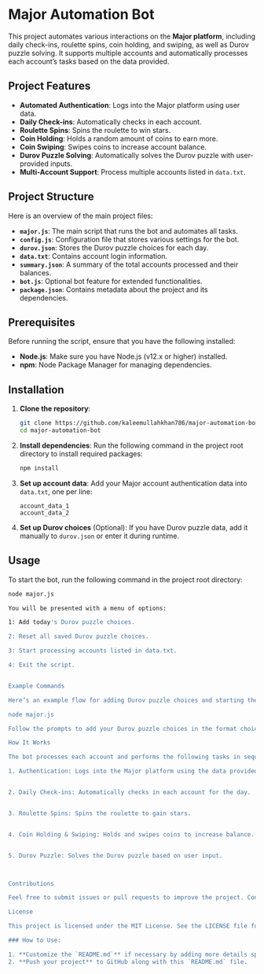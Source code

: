 # Major Automation Bot

This project automates various interactions on the **Major platform**, including daily check-ins, roulette spins, coin holding, and swiping, as well as Durov puzzle solving. It supports multiple accounts and automatically processes each account’s tasks based on the data provided.

## Project Features

- **Automated Authentication**: Logs into the Major platform using user data.
- **Daily Check-ins**: Automatically checks in each account.
- **Roulette Spins**: Spins the roulette to win stars.
- **Coin Holding**: Holds a random amount of coins to earn more.
- **Coin Swiping**: Swipes coins to increase account balance.
- **Durov Puzzle Solving**: Automatically solves the Durov puzzle with user-provided inputs.
- **Multi-Account Support**: Process multiple accounts listed in `data.txt`.

## Project Structure

Here is an overview of the main project files:

- **`major.js`**: The main script that runs the bot and automates all tasks.
- **`config.js`**: Configuration file that stores various settings for the bot.
- **`durov.json`**: Stores the Durov puzzle choices for each day.
- **`data.txt`**: Contains account login information.
- **`summary.json`**: A summary of the total accounts processed and their balances.
- **`bot.js`**: Optional bot feature for extended functionalities.
- **`package.json`**: Contains metadata about the project and its dependencies.

## Prerequisites

Before running the script, ensure that you have the following installed:

- **Node.js**: Make sure you have Node.js (v12.x or higher) installed.
- **npm**: Node Package Manager for managing dependencies.

## Installation

1. **Clone the repository**:
    ```bash
    git clone https://github.com/kaleemullahkhan786/major-automation-bot.git
    cd major-automation-bot
    ```

2. **Install dependencies**:
    Run the following command in the project root directory to install required packages:
    ```bash
    npm install
    ```

3. **Set up account data**:
    Add your Major account authentication data into `data.txt`, one per line:
    ```
    account_data_1
    account_data_2
    ```

4. **Set up Durov choices** (Optional):
    If you have Durov puzzle data, add it manually to `durov.json` or enter it during runtime.

## Usage

To start the bot, run the following command in the project root directory:

```bash
node major.js

You will be presented with a menu of options:

1: Add today's Durov puzzle choices.

2: Reset all saved Durov puzzle choices.

3: Start processing accounts listed in data.txt.

4: Exit the script.


Example Commands

Here’s an example flow for adding Durov puzzle choices and starting the bot:

node major.js

Follow the prompts to add your Durov puzzle choices in the format choice1,choice2,choice3,choice4.

How It Works

The bot processes each account and performs the following tasks in sequence:

1. Authentication: Logs into the Major platform using the data provided in data.txt.


2. Daily Check-ins: Automatically checks in each account for the day.


3. Roulette Spins: Spins the roulette to gain stars.


4. Coin Holding & Swiping: Holds and swipes coins to increase balance.


5. Durov Puzzle: Solves the Durov puzzle based on user input.



Contributions

Feel free to submit issues or pull requests to improve the project. Contributions are welcome!

License

This project is licensed under the MIT License. See the LICENSE file for more details.

### How to Use:

1. **Customize the `README.md`** if necessary by adding more details specific to your usage or personal preferences.
2. **Push your project** to GitHub along with this `README.md` file.
